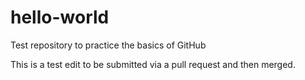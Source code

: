 # hello-world
Test repository to practice the basics of GitHub

This is a test edit to be submitted via a pull request and then merged.
